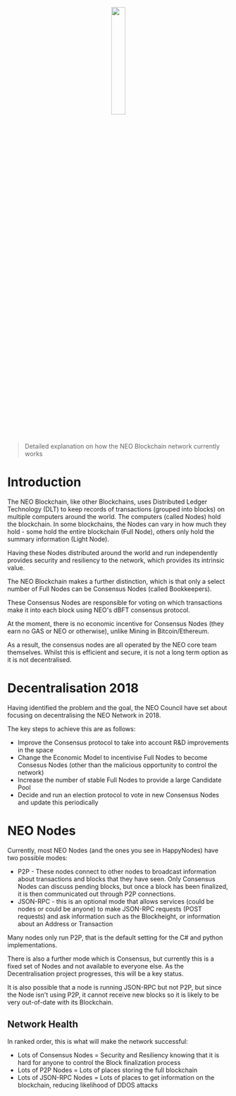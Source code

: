 <p align="center"><img src="https://github.com/neo-ngd/Happynodes/blob/master/neo-interface/src/HappyNodes_Logo.png" width=25% /></p>

> Detailed explanation on how the NEO Blockchain network currently works

# Introduction

The NEO Blockchain, like other Blockchains, uses Distributed Ledger Technology (DLT) to keep records of transactions (grouped into blocks) on multiple computers around the world.
The computers (called Nodes) hold the blockchain. In some blockchains, the Nodes can vary in how much they hold - some hold the entire blockchain (Full Node), others only hold the summary information (Light Node).

Having these Nodes distributed around the world and run independently provides security and resiliency to the network, which provides its intrinsic value.

The NEO Blockchain makes a further distinction, which is that only a select number of Full Nodes can be Consensus Nodes (called Bookkeepers).

These Consensus Nodes are responsible for voting on which transactions make it into each block using NEO's dBFT consensus protocol.

At the moment, there is no economic incentive for Consensus Nodes (they earn no GAS or NEO or otherwise), unlike Mining in Bitcoin/Ethereum.

As a result, the consensus nodes are all operated by the NEO core team themselves. Whilst this is efficient and secure, it is not a long term option as it is not decentralised.

# Decentralisation 2018

Having identified the problem and the goal, the NEO Council have set about focusing on decentralising the NEO Network in 2018.

The key steps to achieve this are as follows:

* Improve the Consensus protocol to take into account R&D improvements in the space
* Change the Economic Model to incentivise Full Nodes to become Consesus Nodes (other than the malicious opportunity to control the network)
* Increase the number of stable Full Nodes to provide a large Candidate Pool
* Decide and run an election protocol to vote in new Consensus Nodes and update this periodically

# NEO Nodes

Currently, most NEO Nodes (and the ones you see in HappyNodes) have two possible modes:

* P2P - These nodes connect to other nodes to broadcast information about transactions and blocks that they have seen. Only Consensus Nodes can discuss pending blocks, but once a block has been finalized, it is then communicated out through P2P connections.
* JSON-RPC - this is an optional mode that allows services (could be nodes or could be anyone) to make JSON-RPC requests (POST requests) and ask information such as the Blockheight, or information about an Address or Transaction

Many nodes only run P2P, that is the default setting for the C# and python implementations.

There is also a further mode which is Consensus, but currently this is a fixed set of Nodes and not available to everyone else. As the Decentralisation project progresses, this will be a key status.

It is also possible that a node is running JSON-RPC but not P2P, but since the Node isn't using P2P, it cannot receive new blocks so it is likely to be very out-of-date with its Blockchain.

## Network Health

In ranked order, this is what will make the network successful:

* Lots of Consensus Nodes = Security and Resiliency knowing that it is hard for anyone to control the Block finalization process
* Lots of P2P Nodes = Lots of places storing the full blockchain
* Lots of JSON-RPC Nodes = Lots of places to get information on the blockchain, reducing likelihood of DDOS attacks

